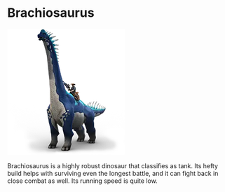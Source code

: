 # Brachiosaurus

![Brachiosaurus](/data/images/Dinosaurs/Brachiosaurus/Brachiosaurus.png)

Brachiosaurus is a highly robust dinosaur that classifies as tank. Its hefty build helps with surviving even the longest battle, and it can fight back in close combat as well. Its running speed is quite low.